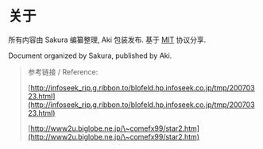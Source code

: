# 关于

所有内容由 Sakura 编纂整理, Aki 包装发布.  基于 [MIT](https://opensource.org/license/MIT) 协议分享. 

Document organized by Sakura, published by Aki.

> 参考链接 / Reference:
>
> [http://infoseek_rip.g.ribbon.to/blofeld.hp.infoseek.co.jp/tmp/20070323.html](http://infoseek_rip.g.ribbon.to/blofeld.hp.infoseek.co.jp/tmp/20070323.html)
>
> [http://www2u.biglobe.ne.jp/\~comefx99/star2.htm](http://www2u.biglobe.ne.jp/\~comefx99/star2.htm)

